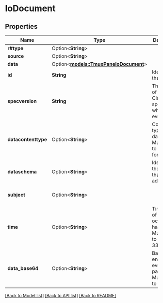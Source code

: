 # IoDocument

## Properties

Name | Type | Description | Notes
------------ | ------------- | ------------- | -------------
**r#type** | Option<**String**> |  | [optional]
**source** | Option<**String**> |  | [optional]
**data** | Option<[**models::TmuxPaneIoDocument**](TmuxPaneIoDocument.md)> |  | [optional]
**id** | **String** | Identifies the event. | 
**specversion** | **String** | The version of the CloudEvents specification which the event uses. | 
**datacontenttype** | Option<**String**> | Content type of the data value. Must adhere to RFC 2046 format. | [optional]
**dataschema** | Option<**String**> | Identifies the schema that data adheres to. | [optional]
**subject** | Option<**String**> |  | [optional][default to IoDocument]
**time** | Option<**String**> | Timestamp of when the occurrence happened. Must adhere to RFC 3339. | [optional]
**data_base64** | Option<**String**> | Base64 encoded event payload. Must adhere to RFC4648. | [optional]

[[Back to Model list]](../README.md#documentation-for-models) [[Back to API list]](../README.md#documentation-for-api-endpoints) [[Back to README]](../README.md)


